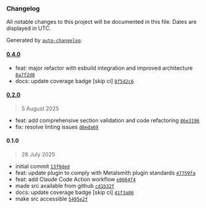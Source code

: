 ### Changelog

All notable changes to this project will be documented in this file. Dates are displayed in UTC.

Generated by [`auto-changelog`](https://github.com/CookPete/auto-changelog).

#### [0.4.0](https://github.com/wernerglinka/metalsmith-bundled-components/compare/0.2.0...0.4.0)

- feat: major refactor with esbuild integration and improved architecture [`0a7f2d8`](https://github.com/wernerglinka/metalsmith-bundled-components/commit/0a7f2d8e6da067ee1911f54cea3620a3bb568185)
- docs: update coverage badge [skip ci] [`8f5d2c6`](https://github.com/wernerglinka/metalsmith-bundled-components/commit/8f5d2c69b03d9c6753079845b44ed5a135adda1b)

#### [0.2.0](https://github.com/wernerglinka/metalsmith-bundled-components/compare/0.1.0...0.2.0)

> 5 August 2025

- feat: add comprehensive section validation and code refactoring [`86e3196`](https://github.com/wernerglinka/metalsmith-bundled-components/commit/86e3196082a7bac3558d76033a84a5050aa72fb6)
- fix: resolve linting issues [`d8eda69`](https://github.com/wernerglinka/metalsmith-bundled-components/commit/d8eda695542090a233a3b236a8d9eee10326e7bf)

#### 0.1.0

> 28 July 2025

- initial commit [`13f9ded`](https://github.com/wernerglinka/metalsmith-bundled-components/commit/13f9dedf2e2740d65bfd9d9807f468e14e487603)
- feat: update plugin to comply with Metalsmith plugin standards [`47759fa`](https://github.com/wernerglinka/metalsmith-bundled-components/commit/47759fa745b9ee0fcf33af91e3699e2e26c517d4)
- feat: add Claude Code Action workflow [`e0664f4`](https://github.com/wernerglinka/metalsmith-bundled-components/commit/e0664f46c1676b38cab0f5ead36facc296d82d3e)
- made src available from github [`cd1b32f`](https://github.com/wernerglinka/metalsmith-bundled-components/commit/cd1b32f6e4ece00ceae107db11acf3453730a67d)
- docs: update coverage badge [skip ci] [`41f3a06`](https://github.com/wernerglinka/metalsmith-bundled-components/commit/41f3a06196e2fb8c986393c4d4425b5d07a95322)
- make src accessible [`5495e2f`](https://github.com/wernerglinka/metalsmith-bundled-components/commit/5495e2f8187c189db01883e1dd4529f4afd6154d)
